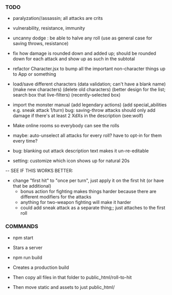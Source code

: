 
### TODO

- paralyzation//assassin; all attacks are crits
- vulnerability, resistance, immunity
- uncanny dodge : be able to halve any roll
  (use as general case for saving throws, resistance)

- fix how damage is rounded down and added up; should be rounded down for each attack and show up as such in the subtotal

- refactor Character.jsx to bump all the important non-character things up to App or something

- load/save different characters
  (data validation; can't have a blank name)
  (make new characters)
  (delete old characters)
  (better design for the list; search box that live-filters)
  (recently-selected box)

- import the monster manual
  (add legendary actions)
  (add special_abilities e.g. sneak attack 1/turn)
  bug: saving-throw attacks should only add damage if there's at least 2 XdXs in the description (see:wolf)

- Make online rooms so everybody can see the rolls



- maybe: auto-unselect all attacks for every roll? have to opt-in for them every time?
- bug: blanking out attack description text makes it un-re-editable
- setting: customize which icon shows up for natural 20s



-- SEE IF THIS WORKS BETTER:

- change "first hit" to "once per turn", just apply it on the first hit (or have that be additional)
	- bonus action for fighting makes things harder because there are different modifiers for the attacks
	- anything for two-weapon fighting will make it harder
	- could add sneak attack as a separate thing;; just attaches to the first roll

### COMMANDS

- npm start
- Stars a server

- npm run build
- Creates a production build
- Then copy all files in that folder to public_html/roll-to-hit
- Then move static and assets to just public_html/
